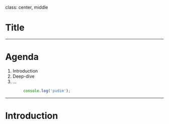 class: center, middle

# Title

---

# Agenda

1. Introduction
2. Deep-dive
3. ...
```javascript
        console.log('pudim');
```
---

# Introduction
